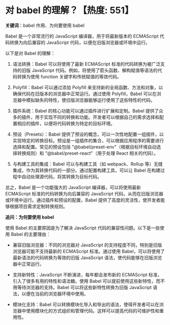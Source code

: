 # 对 babel 的理解？【热度: 551】

**关键词**：babel 作用、为何要使用 babel

Babel 是一个非常流行的 JavaScript 编译器，用于将最新版本的 ECMAScript 代码转换为向后兼容的 JavaScript 代码，以便在旧版浏览器或环境中运行。

以下是对 Babel 的理解：

1. 语法转换：Babel 可以将使用了最新 ECMAScript 标准的代码转换为被广泛支持的旧版 JavaScript 代码。例如，将使用了箭头函数、解构赋值等语法的代码转换为使用 function 关键字和传统赋值的等效代码。

2. Polyfill：Babel 可以通过添加 Polyfill 来支持新的全局函数、方法和对象，以确保代码在旧版本的浏览器中正常运行。通过使用 Polyfill，Babel 可以在浏览器中模拟缺失的特性，使旧版浏览器能够运行使用了这些特性的代码。

3. 插件系统：Babel 的核心功能可以通过插件进行扩展和定制。Babel 提供了众多的插件，用于实现不同的转换和功能。开发者可以根据自己的需求选择和配置相应的插件，以便将代码转换为特定的目标环境。

4. 预设（Presets）：Babel 提供了预设的概念，可以一次性地配置一组插件，以实现特定的转换目标。预设是一组插件的集合，可以根据应用程序的需要进行选择和配置。常见的预设包括 "@babel/preset-env"（根据目标环境自动选择转换规则）和 "@babel/preset-react"（用于处理 React 相关的代码）。

5. 与构建工具的集成：Babel 可以与构建工具（如 webpack、Rollup 等）无缝集成，作为其转换代码的一部分。通过配置构建工具，可以让 Babel 在构建过程中自动处理源代码，将其转换为目标代码。

总之，Babel 是一个功能强大的 JavaScript 编译器，可以将使用最新 ECMAScript 标准的代码转换为向后兼容的 JavaScript 代码，从而在旧版浏览器或环境中运行。通过插件和预设的配置，Babel 提供了高度的灵活性，使开发者能够根据项目需求定制转换规则。


**追问：为何要使用 babel**

使用 Babel 的主要原因是为了解决 JavaScript 代码的兼容性问题。以下是一些使用 Babel 的主要理由：

- 兼容旧版浏览器：不同的浏览器对 JavaScript 的支持程度不同，特别是旧版浏览器可能不支持最新的 ECMAScript 标准。通过使用 Babel，可以将使用了最新语法的代码转换为等效的旧版 JavaScript 语法，使代码能够在旧版浏览器中正常运行。

- 支持新特性：JavaScript 不断演进，每年都会发布新的 ECMAScript 标准，引入了很多有用的特性和语法糖。使用 Babel 可以提前使用这些新特性，而不用等待浏览器的支持。Babel 可以将这些新特性转换为旧版 JavaScript 语法，以便在当前的浏览器环境中使用。

- 模块化支持：Babel 可以转换模块化导入和导出的语法，使得开发者可以在浏览器中使用模块化的方式组织和管理代码。这样可以提高代码的可维护性和重用性。